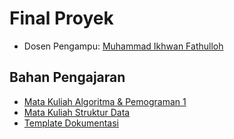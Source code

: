 # Final Proyek
<ul>
  <li>Dosen Pengampu: <a href="https://github.com/Muhammad-Ikhwan-Fathulloh">Muhammad Ikhwan Fathulloh</a></li>
</ul>

## Bahan Pengajaran
<ul>
  <li><a href="https://github.com/Muhammad-Ikhwan-Fathulloh/Algorithm-and-Programming-1-Course-Bank">Mata Kuliah Algoritma & Pemograman 1</a></li>
  <li><a href="https://github.com/Muhammad-Ikhwan-Fathulloh/Data-Structure-Course-Bank">Mata Kuliah Struktur Data</a></li>
  <li><a href="">Template Dokumentasi</a></li>
</ul>
